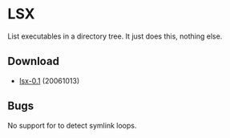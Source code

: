 LSX
===
List executables in a directory tree. It just does this, nothing else.

Download
--------
* [lsx-0.1](http://code.suckless.org/dl/tools/lsx-0.1.tar.gz) (20061013)

Bugs
----
No support for to detect symlink loops.
